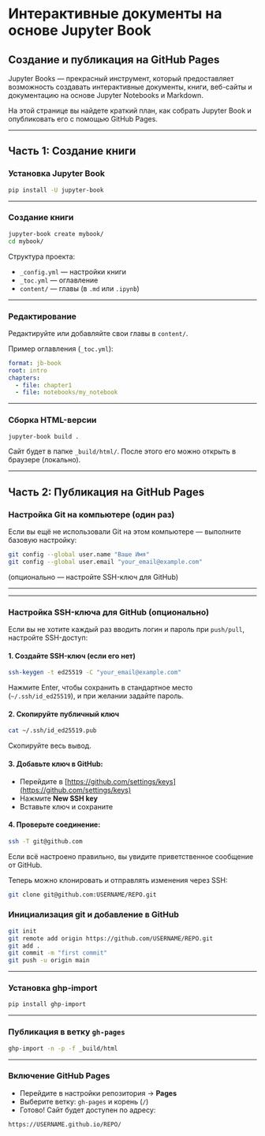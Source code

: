 # Интерактивные документы на основе Jupyter Book

## Cоздание и публикация на GitHub Pages

Jupyter Books — прекрасный инструмент, который предоставляет возможность создавать интерактивные документы, книги, веб-сайты и документацию на основе Jupyter Notebooks и Markdown.

На этой странице вы найдете краткий план, как собрать Jupyter Book и опубликовать его с помощью GitHub Pages.

---

## Часть 1: Создание книги

### Установка Jupyter Book

```bash
pip install -U jupyter-book
```

---

### Создание книги

```bash
jupyter-book create mybook/
cd mybook/
```

Структура проекта:

- `_config.yml` — настройки книги
- `_toc.yml` — оглавление
- `content/` — главы (в `.md` или `.ipynb`)

---

### Редактирование

Редактируйте или добавляйте свои главы в `content/`.

Пример оглавления (`_toc.yml`):

```yaml
format: jb-book
root: intro
chapters:
  - file: chapter1
  - file: notebooks/my_notebook
```

---

### Сборка HTML-версии

```bash
jupyter-book build .
```

Сайт будет в папке `_build/html/`. После этого его можно открыть в браузере (локально).

---

## Часть 2: Публикация на GitHub Pages

### Настройка Git на компьютере (один раз)

Если вы ещё не использовали Git на этом компьютере — выполните базовую настройку:

```bash
git config --global user.name "Ваше Имя"
git config --global user.email "your_email@example.com"
```

(опционально — настройте SSH-ключ для GitHub)

---

---

### Настройка SSH-ключа для GitHub (опционально)

Если вы не хотите каждый раз вводить логин и пароль при `push/pull`, настройте SSH-доступ:

#### 1. Создайте SSH-ключ (если его нет)

```bash
ssh-keygen -t ed25519 -C "your_email@example.com"
```

Нажмите Enter, чтобы сохранить в стандартное место (`~/.ssh/id_ed25519`), и при желании задайте пароль.

#### 2. Скопируйте публичный ключ

```bash
cat ~/.ssh/id_ed25519.pub
```

Скопируйте весь вывод.

#### 3. Добавьте ключ в GitHub:

- Перейдите в [https://github.com/settings/keys](https://github.com/settings/keys)
- Нажмите **New SSH key**
- Вставьте ключ и сохраните

#### 4. Проверьте соединение:

```bash
ssh -T git@github.com
```

Если всё настроено правильно, вы увидите приветственное сообщение от GitHub.

Теперь можно клонировать и отправлять изменения через SSH:

```bash
git clone git@github.com:USERNAME/REPO.git
```

### Инициализация git и добавление в GitHub

```bash
git init
git remote add origin https://github.com/USERNAME/REPO.git
git add .
git commit -m "first commit"
git push -u origin main
```

---

### Установка ghp-import

```bash
pip install ghp-import
```

---

### Публикация в ветку `gh-pages`

```bash
ghp-import -n -p -f _build/html
```

---

### Включение GitHub Pages

- Перейдите в настройки репозитория → **Pages**
- Выберите ветку: `gh-pages` и корень (`/`)
- Готово! Сайт будет доступен по адресу:

```
https://USERNAME.github.io/REPO/
```
